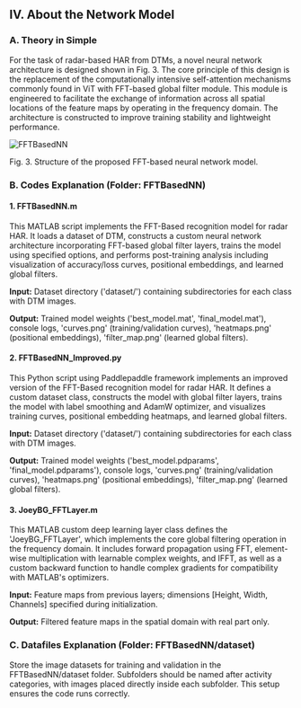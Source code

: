 ## IV. About the Network Model

### A. Theory in Simple

For the task of radar-based HAR from DTMs, a novel neural network architecture is designed shown in Fig. 3. The core principle of this design is the replacement of the computationally intensive self-attention mechanisms commonly found in ViT with FFT-based global filter module. This module is engineered to facilitate the exchange of information across all spatial locations of the feature maps by operating in the frequency domain. The architecture is constructed to improve training stability and lightweight performance.

![FFTBasedNN](https://github.com/user-attachments/assets/8685098e-6d8a-4014-8b01-666a2ec88e6b)

Fig. 3. Structure of the proposed FFT-based neural network model.

### B. Codes Explanation (Folder: FFTBasedNN)

#### 1. FFTBasedNN.m ####

This MATLAB script implements the FFT-Based recognition model for radar HAR. It loads a dataset of DTM, constructs a custom neural network architecture incorporating FFT-based global filter layers, trains the model using specified options, and performs post-training analysis including visualization of accuracy/loss curves, positional embeddings, and learned global filters.

**Input:** Dataset directory ('dataset/') containing subdirectories for each class with DTM images.

**Output:** Trained model weights ('best_model.mat', 'final_model.mat'), console logs, 'curves.png' (training/validation curves), 'heatmaps.png' (positional embeddings), 'filter_map.png' (learned global filters).

#### 2. FFTBasedNN_Improved.py ####

This Python script using Paddlepaddle framework implements an improved version of the FFT-Based recognition model for radar HAR. It defines a custom dataset class, constructs the model with global filter layers, trains the model with label smoothing and AdamW optimizer, and visualizes training curves, positional embedding heatmaps, and learned global filters.

**Input:** Dataset directory ('dataset/') containing subdirectories for each class with DTM images.

**Output:** Trained model weights ('best_model.pdparams', 'final_model.pdparams'), console logs, 'curves.png' (training/validation curves), 'heatmaps.png' (positional embeddings), 'filter_map.png' (learned global filters).

#### 3. JoeyBG_FFTLayer.m ####

This MATLAB custom deep learning layer class defines the 'JoeyBG_FFTLayer', which implements the core global filtering operation in the frequency domain. It includes forward propagation using FFT, element-wise multiplication with learnable complex weights, and IFFT, as well as a custom backward function to handle complex gradients for compatibility with MATLAB's optimizers.

**Input:** Feature maps from previous layers; dimensions [Height, Width, Channels] specified during initialization.

**Output:** Filtered feature maps in the spatial domain with real part only.

### C. Datafiles Explanation (Folder: FFTBasedNN/dataset) ###

Store the image datasets for training and validation in the FFTBasedNN/dataset folder. Subfolders should be named after activity categories, with images placed directly inside each subfolder. This setup ensures the code runs correctly.
